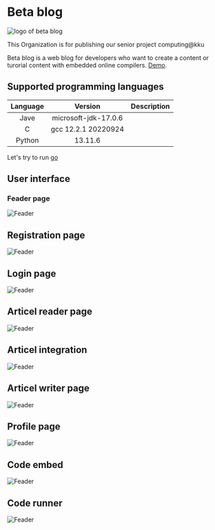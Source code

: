 # Beta blog

![logo of beta blog](https://p.villsource.tk/assets/images/logo-main.svg)

This Organization is for publishing our senior project computing@kku

Beta blog is a web blog for developers who want to create a content
or turorial content with embedded online compilers.
[Demo](https://p.villsource.tk/).

## Supported programming languages

| Language |       Version        | Description |
| :------: | :------------------: | :---------: |
|   Jave   | microsoft-jdk-17.0.6 |             |
|    C     | gcc 12.2.1 20220924  |             |
|  Python  |       13.11.6        |             |

Let's try to run [go](https://p.villsource.tk/post/BqCovOsGxES8_v39MXdFeQ)

## User interface

### Feader page

![Feader](https://raw.githubusercontent.com/UntitleCMS/.github/main/profile/interface/home.png)

## Registration page

![Feader](https://raw.githubusercontent.com/UntitleCMS/.github/main/profile/interface/register.png)


## Login page

![Feader](https://raw.githubusercontent.com/UntitleCMS/.github/main/profile/interface/login.png)

## Articel reader page

![Feader](https://raw.githubusercontent.com/UntitleCMS/.github/main/profile/interface/article.png)

## Articel integration

![Feader](https://raw.githubusercontent.com/UntitleCMS/.github/main/profile/interface/action.png)

## Articel writer page

![Feader](https://raw.githubusercontent.com/UntitleCMS/.github/main/profile/interface/write.png)

## Profile page

![Feader](https://raw.githubusercontent.com/UntitleCMS/.github/main/profile/interface/profile.png)

## Code embed

![Feader](https://raw.githubusercontent.com/UntitleCMS/.github/main/profile/interface/code.png)

## Code runner

![Feader](https://raw.githubusercontent.com/UntitleCMS/.github/main/profile/interface/run.png)
